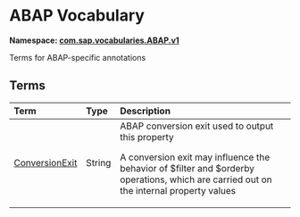 # ABAP Vocabulary
**Namespace: [com.sap.vocabularies.ABAP.v1](ABAP.xml)**

Terms for ABAP-specific annotations


## Terms

Term|Type|Description
:---|:---|:----------
[ConversionExit](ABAP.xml#L32)|String|<a name="ConversionExit"></a>ABAP conversion exit used to output this property<p>A conversion exit may influence the behavior of $filter and $orderby operations, which are carried out on the internal property values</p>
